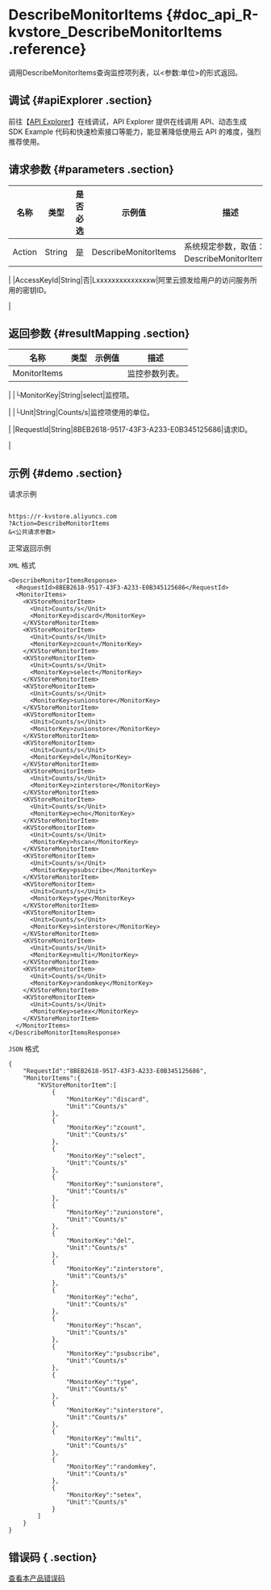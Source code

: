 # DescribeMonitorItems {#doc_api_R-kvstore_DescribeMonitorItems .reference}

调用DescribeMonitorItems查询监控项列表，以&lt;参数:单位&gt;的形式返回。

## 调试 {#apiExplorer .section}

前往【[API Explorer](https://api.aliyun.com/#product=R-kvstore&api=DescribeMonitorItems)】在线调试，API Explorer 提供在线调用 API、动态生成 SDK Example 代码和快速检索接口等能力，能显著降低使用云 API 的难度，强烈推荐使用。

## 请求参数 {#parameters .section}

|名称|类型|是否必选|示例值|描述|
|--|--|----|---|--|
|Action|String|是|DescribeMonitorItems|系统规定参数，取值：DescribeMonitorItems。

 |
|AccessKeyId|String|否|Lxxxxxxxxxxxxxxw|阿里云颁发给用户的访问服务所用的密钥ID。

 |

## 返回参数 {#resultMapping .section}

|名称|类型|示例值|描述|
|--|--|---|--|
|MonitorItems| | |监控参数列表。

 |
|└MonitorKey|String|select|监控项。

 |
|└Unit|String|Counts/s|监控项使用的单位。

 |
|RequestId|String|8BEB2618-9517-43F3-A233-E0B345125686|请求ID。

 |

## 示例 {#demo .section}

请求示例

``` {#request_demo}

https://r-kvstore.aliyuncs.com
?Action=DescribeMonitorItems
&<公共请求参数>

```

正常返回示例

`XML` 格式

``` {#xml_return_success_demo}
<DescribeMonitorItemsResponse>
  <RequestId>8BEB2618-9517-43F3-A233-E0B345125686</RequestId>
  <MonitorItems>
    <KVStoreMonitorItem>
      <Unit>Counts/s</Unit>
      <MonitorKey>discard</MonitorKey>
    </KVStoreMonitorItem>
    <KVStoreMonitorItem>
      <Unit>Counts/s</Unit>
      <MonitorKey>zcount</MonitorKey>
    </KVStoreMonitorItem>
    <KVStoreMonitorItem>
      <Unit>Counts/s</Unit>
      <MonitorKey>select</MonitorKey>
    </KVStoreMonitorItem>
    <KVStoreMonitorItem>
      <Unit>Counts/s</Unit>
      <MonitorKey>sunionstore</MonitorKey>
    </KVStoreMonitorItem>
    <KVStoreMonitorItem>
      <Unit>Counts/s</Unit>
      <MonitorKey>zunionstore</MonitorKey>
    </KVStoreMonitorItem>
    <KVStoreMonitorItem>
      <Unit>Counts/s</Unit>
      <MonitorKey>del</MonitorKey>
    </KVStoreMonitorItem>
    <KVStoreMonitorItem>
      <Unit>Counts/s</Unit>
      <MonitorKey>zinterstore</MonitorKey>
    </KVStoreMonitorItem>
    <KVStoreMonitorItem>
      <Unit>Counts/s</Unit>
      <MonitorKey>echo</MonitorKey>
    </KVStoreMonitorItem>
    <KVStoreMonitorItem>
      <Unit>Counts/s</Unit>
      <MonitorKey>hscan</MonitorKey>
    </KVStoreMonitorItem>
    <KVStoreMonitorItem>
      <Unit>Counts/s</Unit>
      <MonitorKey>psubscribe</MonitorKey>
    </KVStoreMonitorItem>
    <KVStoreMonitorItem>
      <Unit>Counts/s</Unit>
      <MonitorKey>type</MonitorKey>
    </KVStoreMonitorItem>
    <KVStoreMonitorItem>
      <Unit>Counts/s</Unit>
      <MonitorKey>sinterstore</MonitorKey>
    </KVStoreMonitorItem>
    <KVStoreMonitorItem>
      <Unit>Counts/s</Unit>
      <MonitorKey>multi</MonitorKey>
    </KVStoreMonitorItem>
    <KVStoreMonitorItem>
      <Unit>Counts/s</Unit>
      <MonitorKey>randomkey</MonitorKey>
    </KVStoreMonitorItem>
    <KVStoreMonitorItem>
      <Unit>Counts/s</Unit>
      <MonitorKey>setex</MonitorKey>
    </KVStoreMonitorItem>
  </MonitorItems>
</DescribeMonitorItemsResponse>

```

`JSON` 格式

``` {#json_return_success_demo}
{
	"RequestId":"8BEB2618-9517-43F3-A233-E0B345125686",
	"MonitorItems":{
		"KVStoreMonitorItem":[
			{
				"MonitorKey":"discard",
				"Unit":"Counts/s"
			},
			{
				"MonitorKey":"zcount",
				"Unit":"Counts/s"
			},
			{
				"MonitorKey":"select",
				"Unit":"Counts/s"
			},
			{
				"MonitorKey":"sunionstore",
				"Unit":"Counts/s"
			},
			{
				"MonitorKey":"zunionstore",
				"Unit":"Counts/s"
			},
			{
				"MonitorKey":"del",
				"Unit":"Counts/s"
			},
			{
				"MonitorKey":"zinterstore",
				"Unit":"Counts/s"
			},
			{
				"MonitorKey":"echo",
				"Unit":"Counts/s"
			},
			{
				"MonitorKey":"hscan",
				"Unit":"Counts/s"
			},
			{
				"MonitorKey":"psubscribe",
				"Unit":"Counts/s"
			},
			{
				"MonitorKey":"type",
				"Unit":"Counts/s"
			},
			{
				"MonitorKey":"sinterstore",
				"Unit":"Counts/s"
			},
			{
				"MonitorKey":"multi",
				"Unit":"Counts/s"
			},
			{
				"MonitorKey":"randomkey",
				"Unit":"Counts/s"
			},
			{
				"MonitorKey":"setex",
				"Unit":"Counts/s"
			}
		]
	}
}
```

## 错误码 { .section}

[查看本产品错误码](https://error-center.aliyun.com/status/product/R-kvstore)

